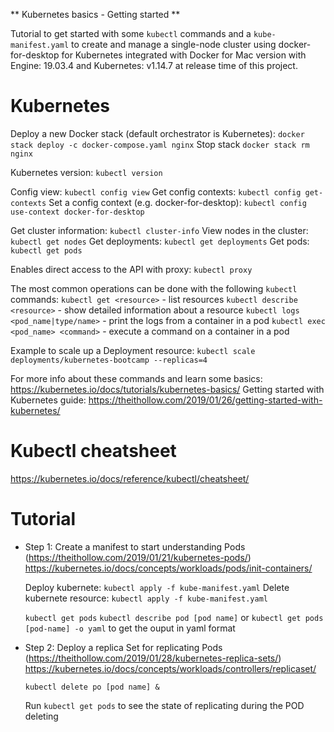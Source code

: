** Kubernetes basics - Getting started **

Tutorial to get started with some `kubectl` commands and a `kube-manifest.yaml` to create and manage a single-node cluster using docker-for-desktop for Kubernetes integrated with Docker for Mac version with Engine: 19.03.4 and Kubernetes: v1.14.7 at release time of this project.

# Kubernetes

Deploy a new Docker stack (default orchestrator is Kubernetes): `docker stack deploy -c docker-compose.yaml nginx`
Stop stack `docker stack rm nginx`

Kubernetes version: `kubectl version`

Config view: `kubectl config view`
Get config contexts: `kubectl config get-contexts`
Set a config context (e.g. docker-for-desktop): `kubectl config use-context docker-for-desktop`

Get cluster information: `kubectl cluster-info`
View nodes in the cluster: `kubectl get nodes`
Get deployments: `kubectl get deployments`
Get pods: `kubectl get pods`

Enables direct access to the API with proxy: `kubectl proxy`

The most common operations can be done with the following `kubectl` commands:
`kubectl get <resource>` - list resources
`kubectl describe <resource>` - show detailed information about a resource
`kubectl logs <pod_name|type/name>` - print the logs from a container in a pod
`kubectl exec <pod_name> <command>` - execute a command on a container in a pod

Example to scale up a Deployment resource:
`kubectl scale deployments/kubernetes-bootcamp --replicas=4`

For more info about these commands and learn some basics: https://kubernetes.io/docs/tutorials/kubernetes-basics/
Getting started with Kubernetes guide: https://theithollow.com/2019/01/26/getting-started-with-kubernetes/

# Kubectl cheatsheet

https://kubernetes.io/docs/reference/kubectl/cheatsheet/

# Tutorial

- Step 1:
  Create a manifest to start understanding Pods (https://theithollow.com/2019/01/21/kubernetes-pods/)
  https://kubernetes.io/docs/concepts/workloads/pods/init-containers/

  Deploy kubernete: `kubectl apply -f kube-manifest.yaml`
  Delete kubernete resource: `kubectl apply -f kube-manifest.yaml`

  `kubectl get pods`
  `kubectl describe pod [pod name]` or `kubectl get pods [pod-name] -o yaml` to get the ouput in yaml format

- Step 2:
  Deploy a replica Set for replicating Pods (https://theithollow.com/2019/01/28/kubernetes-replica-sets/)
  https://kubernetes.io/docs/concepts/workloads/controllers/replicaset/

  `kubectl delete po [pod name] &`

  Run `kubectl get pods` to see the state of replicating during the POD deleting
